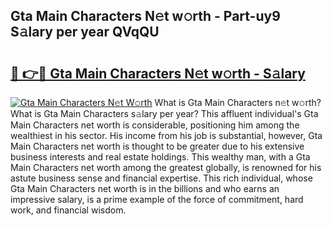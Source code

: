 ## Gta Main Characters N𝚎t w𝚘rth - Part-uy9 S𝚊lary per year QVqQU

# <h2><a href="http://gc36k4.nevu.top/?p=Gta+Main+Characters">🔗 👉🔴 Gta Main Characters N𝚎t w𝚘rth - S𝚊lary</a></h2>

[![Gta Main Characters N𝚎t W𝚘rth](https://i.imgur.com/Oavwk0R.jpeg)](http://gc36k4.nevu.top/?p=Gta+Main+Characters)
What is Gta Main Characters n𝚎t w𝚘rth? What is Gta Main Characters s𝚊lary per year?
This affluent individual's Gta Main Characters net worth is considerable, positioning him among the wealthiest in his sector. His income from his job is substantial, however, Gta Main Characters net worth is thought to be greater due to his extensive business interests and real estate holdings. This wealthy man, with a Gta Main Characters net worth among the greatest globally, is renowned for his astute business sense and financial expertise. This rich individual, whose Gta Main Characters net worth is in the billions and who earns an impressive salary, is a prime example of the force of commitment, hard work, and financial wisdom.
